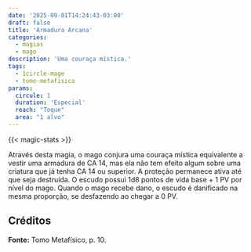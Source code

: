 ```yaml
---
date: '2025-09-01T14:24:43-03:00'
draft: false
title: 'Armadura Arcana'
categories:
  - magias
  - mago
description: 'Uma couraça mística.'
tags:
  - 1circle-mage
  - tomo-metafisico
params:
  circule: 1
  duration: 'Especial'
  reach: "Toque"
  area: "1 alvo"
---
```


{{< magic-stats >}}

Através desta magia, o mago conjura uma couraça
mística equivalente a vestir uma armadura de CA
14, mas ela não tem efeito algum sobre uma criatura
que já tenha CA 14 ou superior.
A proteção permanece ativa até que seja destruída. O escudo possui
1d8 pontos de vida base + 1 PV por nível do mago.
Quando o mago recebe dano, o escudo é danificado
na mesma proporção, se desfazendo ao chegar a 0 PV.

## Créditos

**Fonte:** Tomo Metafísico, p. 10.
